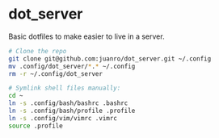 # dot_server

Basic dotfiles to make easier to live in a server.

```sh
# Clone the repo
git clone git@github.com:juanro/dot_server.git ~/.config
mv .config/dot_server/*.* ~/.config
rm -r ~/.config/dot_server

# Symlink shell files manually:
cd ~
ln -s .config/bash/bashrc .bashrc
ln -s .config/bash/profile .profile
ln -s .config/vim/vimrc .vimrc
source .profile
```

